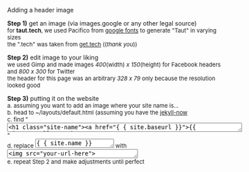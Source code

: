 Adding a header image

**Step 1)** get an image (via images.google or any other legal source)<br>
<font size="2">for **taut.tech**, we used Pacifico from [google fonts](https://fonts.google.com/?sort=alpha) to generate "Taut" in varying sizes<br>
the ".tech" was taken from [get.tech](get.tech) ((*thank you*))</font>

**Step 2)** edit image to your liking<br>
<font size="2">we used Gimp and made images *400*(width) *x 150*(height) for Facebook headers and *800 x 300* for Twitter<br>
the header for this page was an arbitrary *328 x 79* only because the resolution looked good</font>

**Step 3)** putting it on the website<br>
<font size="2">a. assuming you want to add an image where your site name is...<br>
b. head to ~/layouts/default.html (assuming you have the <a href="https://github.com/barryclark/jekyll-now">jekyll-now</a><br>
c. find "<textarea rows="1" cols="65"><h1 class="site-name"><a href="{ { site.baseurl }}">{{ site.name }}</a></h1></textarea>"<br>
d. replace <textarea rows="1" col="25">{ { site.name }}</textarea> with <textarea rows="1" cols="35"><img src="your-url-here"></textarea><br>
e. repeat Step 2 and make adjustments until perfect</font>
